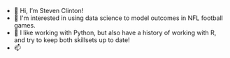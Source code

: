- 👋 Hi, I’m Steven Clinton!
- 👀 I'm interested in using data science to model outcomes in NFL football games.
- 💞️ I like working with Python, but also have a history of working with R, and try to keep both skillsets up to date!
- 📫 

<!---
s97clinton/s97clinton is a ✨ special ✨ repository because its `README.md` (this file) appears on your GitHub profile.
You can click the Preview link to take a look at your changes.
--->
